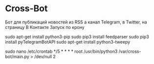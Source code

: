 # Cross-Bot

Бот для публикаций новостей из RSS а канал Telegram, в Twitter, на страницу В Контакте
Запуск по крону

sudo apt-get install python3-pip
sudo pip3 install feedparser
sudo pip3 install pyTelegramBotAPI
sudo apt-get install python3-tweepy

sudo nano /etc/crontab
*/5 * * * * root /usr/bin/python3 /var/cross-bot/main.py > /dev/null 2
